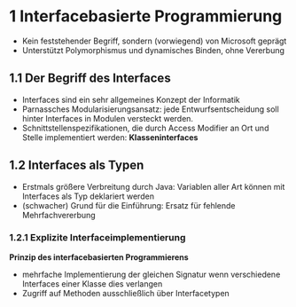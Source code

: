 # 1 Interfacebasierte Programmierung
- Kein feststehender Begriff, sondern (vorwiegend) von Microsoft geprägt
- Unterstützt Polymorphismus und dynamisches Binden, ohne Vererbung

## 1.1 Der Begriff des Interfaces
- Interfaces sind ein sehr allgemeines Konzept der Informatik
- Parnassches Modularisierungsansatz: jede Entwurfsentscheidung soll hinter Interfaces in Modulen versteckt werden.
- Schnittstellenspezifikationen, die durch Access Modifier an Ort und Stelle implementiert werden: **Klasseninterfaces**

## 1.2 Interfaces als Typen
- Erstmals größere Verbreitung durch Java: Variablen aller Art können mit Interfaces als Typ deklariert werden
- (schwacher) Grund für die Einführung: Ersatz für fehlende Mehrfachvererbung

### 1.2.1 Explizite Interfaceimplementierung
**Prinzip des interfacebasierten Programmierens**
- mehrfache Implementierung der gleichen Signatur wenn verschiedene Interfaces einer Klasse dies verlangen
- Zugriff auf Methoden ausschließlich über Interfacetypen